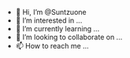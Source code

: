 - 👋 Hi, I’m @Suntzuone
- 👀 I’m interested in ...
- 🌱 I’m currently learning ...
- 💞️ I’m looking to collaborate on ...
- 📫 How to reach me ...

<!---
Suntzuone/Suntzuone is a ✨ special ✨ repository because its `README.md` (this file) appears on your GitHub profile.
You can click the Preview link to take a look at your changes.
--->

